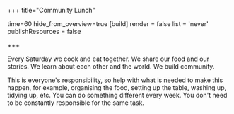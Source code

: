 +++
title="Community Lunch"

time=60
hide_from_overview=true
[build]
  render = false
  list = 'never'
  publishResources = false

+++

Every Saturday we cook and eat together. We share our food and our stories. We learn about each other and the world. We build community.

This is everyone's responsibility, so help with what is needed to make this happen, for example, organising the food, setting up the table, washing up, tidying up, etc. You can do something different every week. You don't need to be constantly responsible for the same task.
